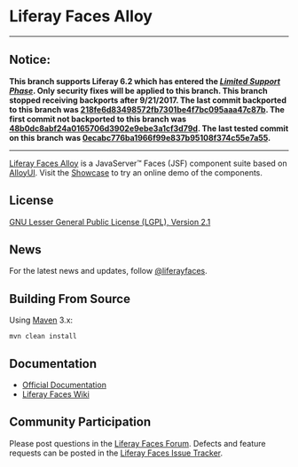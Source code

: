 # Liferay Faces Alloy

---

## Notice:

**This branch supports Liferay 6.2 which has entered the [*Limited Support Phase*](https://www.liferay.com/subscription-services/end-of-life/liferay-portal). Only security fixes will be applied to this branch. This branch stopped receiving backports after 9/21/2017. The last commit backported to this branch was [218fe6d83498572fb7301be4f7bc095aaa47c87b](https://github.com/liferay/liferay-faces-alloy/commit/218fe6d83498572fb7301be4f7bc095aaa47c87b).  The first commit not backported to this branch was [48b0dc8abf24a0165706d3902e9ebe3a1cf3d79d](https://github.com/liferay/liferay-faces-alloy/commit/48b0dc8abf24a0165706d3902e9ebe3a1cf3d79d). The last tested commit on this branch was [0ecabc776ba1966f99e837b95108f374c55e7a55](https://github.com/liferay/liferay-faces-alloy/commit/0ecabc776ba1966f99e837b95108f374c55e7a55).**

---

[Liferay Faces Alloy](http://www.liferay.com/community/liferay-projects/liferay-faces/overview) is a JavaServer&trade;
Faces (JSF) component suite based on [AlloyUI](http://alloyui.com/). Visit the
[Showcase](http://www.liferayfaces.org/web/guest/showcase) to try an online demo of the components.

## License

[GNU Lesser General Public License (LGPL), Version 2.1](http://www.gnu.org/licenses/old-licenses/lgpl-2.1.txt)

## News

For the latest news and updates, follow [@liferayfaces](https://twitter.com/liferayfaces).

## Building From Source

Using [Maven](https://maven.apache.org/) 3.x:

	mvn clean install

## Documentation

* [Official Documentation](http://www.liferay.com/community/liferay-projects/liferay-faces/documentation)
* [Liferay Faces Wiki](http://www.liferay.com/community/wiki/-/wiki/Main/Liferay+Faces)

## Community Participation

Please post questions in the [Liferay Faces Forum](http://www.liferay.com/community/forums/-/message_boards/category/13289027).
Defects and feature requests can be posted in the [Liferay Faces Issue Tracker](http://issues.liferay.com/browse/FACES).
